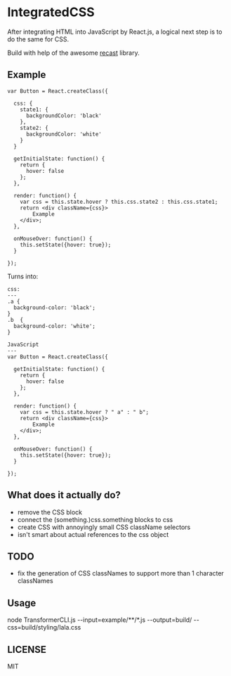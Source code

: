 IntegratedCSS
===
After integrating HTML into JavaScript by React.js, a logical next step is to do the same for CSS.

Build with help of the awesome [recast](http://github.com/benjamn/recast) library.

Example
---
```
var Button = React.createClass({

  css: {
    state1: {
      backgroundColor: 'black'
    },
    state2: {
      backgroundColor: 'white'
    }
  }

  getInitialState: function() {
    return {
      hover: false
    };
  },

  render: function() {
    var css = this.state.hover ? this.css.state2 : this.css.state1;
    return <div className={css}>
        Example
    </div>;
  },

  onMouseOver: function() {
    this.setState({hover: true});
  }

});
```

Turns into:

```
css:
---
.a {
  background-color: 'black';
}
.b  {
  background-color: 'white';
}

JavaScript
---
var Button = React.createClass({

  getInitialState: function() {
    return {
      hover: false
    };
  },

  render: function() {
    var css = this.state.hover ? " a" : " b";
    return <div className={css}>
        Example
    </div>;
  },

  onMouseOver: function() {
    this.setState({hover: true});
  }

});

```

What does it actually do?
---
- remove the CSS block
- connect the (something.)css.something blocks to css
- create CSS with annoyingly small CSS className selectors
- isn't smart about actual references to the css object

TODO
---
- fix the generation of CSS classNames to support more than 1 character classNames

Usage
---
node TransformerCLI.js --input=example/**/*.js --output=build/ --css=build/styling/lala.css

LICENSE
---
MIT
